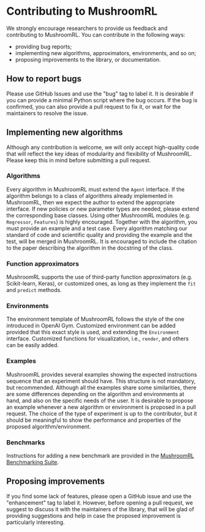 Contributing to MushroomRL
==========================
We strongly encourage researchers to provide us feedback and contributing
to MushroomRL. You can contribute in the following ways:
* providing bug reports;
* implementing new algorithms, approximators, environments, and so on;
* proposing improvements to the library, or documentation.

How to report bugs
------------------
Please use GitHub Issues and use the "bug" tag to label it. It is desirable if you can provide a minimal Python script
where the bug occurs. If the bug is confirmed, you can also provide a pull request to fix it, or wait for the maintainers to
resolve the issue.

Implementing new algorithms
---------------------------
Although any contribution is welcome, we will only accept high-quality code that will reflect the key ideas
of modularity and flexibility of MushroomRL. Please keep this in mind before submitting
a pull request.

### Algorithms
Every algorithm in MushroomRL must extend the ``Agent`` interface. If the algorithm belongs to a class of algorithms already
implemented in MushroomRL, then we expect the author to extend the appropriate interface. If new policies or new parameter types
are needed, please extend the corresponding base classes. Using other MushroomRL modules (e.g. ``Regressor``, ``Features``) is
highly encouraged. Together with the algorithm, you must provide an example and a test case. Every algorithm matching our
standard of code and scientific quality and providing the example and the test, will be merged in MushroomRL. It is encouraged
to include the citation to the paper describing the algorithm in the docstring of the class.

### Function approximators
MushroomRL supports the use of third-party function approximators (e.g. Scikit-learn, Keras),
or customized ones, as long as they implement the ``fit`` and ``predict`` methods.

### Environments
The environment template of MushroomRL follows the style of the one introduced in OpenAI Gym.
Customized environment can be added provided that this exact style is used, and extending
the ``Environment`` interface. Customized functions for visualization, i.e., ``render``, and
others can be easily added.

### Examples
MushroomRL provides several examples showing the expected instructions sequence that an
experiment should have. This structure is not mandatory, but recommended. Although all
the examples share some similarities, there are some differences depending on the
algorithm and environments at hand, and also on the specific needs of the user. It is
desirable to propose an example whenever a new algorithm or environment is proposed in
a pull request. The choice of the type of experiment is up to the contributor, but it should
be meaningful to show the performance and properties of the proposed algorithm/environment.

### Benchmarks
Instructions for adding a new benchmark are provided in the [MushroomRL Benchmarking Suite](
https://github.com/MushroomRL/mushroom-rl-benchmark).

Proposing improvements
----------------------
If you find some lack of features, please open a GitHub issue and use the "enhancement" tag to label it. However, before
opening a pull request, we suggest to discuss it with the maintainers of the library, that will be glad of providing
suggestions and help in case the proposed improvement is particularly interesting.
